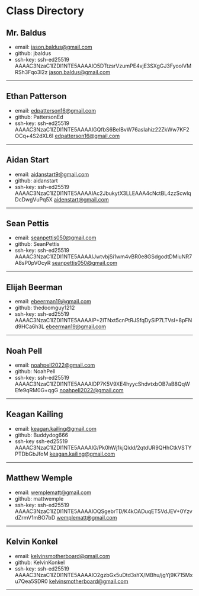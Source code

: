 # Class Directory

## Mr. Baldus

* email: jason.baldus@gmail.com  
* github: jbaldus  
* ssh-key: ssh-ed25519 AAAAC3NzaC1lZDI1NTE5AAAAIO5DTtzsrVzumPE4vjE3SXgGJ3FyoolVMRSh3Fqo3l2z jason.baldus@gmail.com

---

## Ethan Patterson

* email: edpatterson16@gmail.com
* github: PattersonEd
* ssh-key: ssh-ed25519 AAAAC3NzaC1lZDI1NTE5AAAAIGQfbS6BeIBvW76asIahiz22ZkWw7KF2OCq+4S2dXL6l edpatterson16@gmail.com

---

## Aidan Start

* email: aidanstart9@gmail.com  
* github: aidanstart 
* ssh-key: ssh-ed25519 AAAAC3NzaC1lZDI1NTE5AAAAIAc2JbukytX3LLEAAA4cNctBL4zzScwlqDcDwgVuPq5X aidenstart@gmail.com

---

## Sean Pettis

* email: seanpettis050@gmail.com
* github: SeanPettis
* ssh-key: ssh-ed25519 AAAAC3NzaC1lZDI1NTE5AAAAIJwtvbjSi1wm4vBR0e8GSdgodtDMiuNR7A8sP0pVOcyR seanpettis050@gmail.com

---

## Elijah Beerman

* email: ebeerman19@gmail.com
* github: thedoomguy1212
* ssh-key: ssh-ed25519 AAAAC3NzaC1lZDI1NTE5AAAAIP+2ITNxt5cnPtRJSfqDySiP7LTVsI+8pFNd9HCa6h3L ebeerman19@gmail.com

---

## Noah Pell

* email: noahpell2022@gmail.com
* github: NoahPell
* ssh-key: ssh-ed25519 AAAAC3NzaC1lZDI1NTE5AAAAIDP7K5V9XE4hyycShdvtxbOB7aB8QqWEfe9qRM0G+qgG noahpell2022@gmail.com

---

## Keagan Kailing

* email: keagan.kailing@gmail.com
* github: Buddydog666
* ssh-key ssh-ed25519 AAAAC3NzaC1lZDI1NTE5AAAAIG/Pk0hWj1kjQldd/2qtdUR9QHhCtkVSTYPTDbGbJfoM keagan.kailing@gmail.com

---

## Matthew Wemple

* email: wemplematt@gmail.com
* github: mattwemple
* ssh-key: ssh-ed25519 AAAAC3NzaC1lZDI1NTE5AAAAIOQSgebrTD/K4kOADuqET5VdJEV+0YzvdZrmV1mBO7bD wemplematt@gmail.com

---


## Kelvin Konkel

* email: kelvinsmotherboard@gmail.com
* github: KelvinKonkel
* ssh-key: ssh-ed25519 AAAAC3NzaC1lZDI1NTE5AAAAIO2gzbGx5uDtd3sYX/MBhu/jgYj9K715Mxu7Qea5SDR0 kelvinsmotherboard@gmail.com

---

